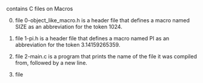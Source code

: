 contains C files on  Macros

0. file 0-object_like_macro.h is a header file that defines a macro named SIZE as an abbreviation for the token 1024.

1. file 1-pi.h is a header file that defines a macro named PI as an abbreviation for the token 3.14159265359.

2. file 2-main.c is a program that prints the name of the file it was compiled from, followed by a new line.

3. file 
